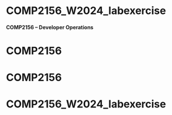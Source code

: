# COMP2156_W2024_labexercise
#### COMP2156 – Developer Operations
# COMP2156
# COMP2156
# COMP2156_W2024_labexercise
